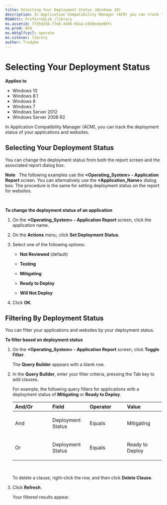 ```yaml
---
title: Selecting Your Deployment Status (Windows 10)
description: In Application Compatibility Manager (ACM) you can track the deployment status of your applications and websites.
MSHAttr: PreferredLib /library
ms.assetid: 7735d256-77eb-4498-93aa-c838ee6e00fc
ms.prod: W10
ms.mktglfcycl: operate
ms.sitesec: library
author: TrudyHa
---
```


# Selecting Your Deployment Status


**Applies to**

-   Windows 10
-   Windows 8.1
-   Windows 8
-   Windows 7
-   Windows Server 2012
-   Windows Server 2008 R2

In Application Compatibility Manager (ACM), you can track the deployment status of your applications and websites.

## Selecting Your Deployment Status


You can change the deployment status from both the report screen and the associated report dialog box.

**Note**  
The following examples use the **&lt;Operating\_System&gt; - Application Report** screen. You can alternatively use the **&lt;Application\_Name&gt;** dialog box. The procedure is the same for setting deployment status on the report for websites.

 

**To change the deployment status of an application**

1.  On the **&lt;Operating\_System&gt; - Application Report** screen, click the application name.

2.  On the **Actions** menu, click **Set Deployment Status**.

3.  Select one of the following options:

    -   **Not Reviewed** (default)

    -   **Testing**

    -   **Mitigating**

    -   **Ready to Deploy**

    -   **Will Not Deploy**

4.  Click **OK**.

## Filtering By Deployment Status


You can filter your applications and websites by your deployment status.

**To filter based on deployment status**

1.  On the **&lt;Operating\_System&gt; - Application Report** screen, click **Toggle Filter**.

    The **Query Builder** appears with a blank row.

2.  In the **Query Builder**, enter your filter criteria, pressing the Tab key to add clauses.

    For example, the following query filters for applications with a deployment status of **Mitigating** or **Ready to Deploy**.

    <table>
    <colgroup>
    <col width="25%" />
    <col width="25%" />
    <col width="25%" />
    <col width="25%" />
    </colgroup>
    <thead>
    <tr class="header">
    <th align="left">And/Or</th>
    <th align="left">Field</th>
    <th align="left">Operator</th>
    <th align="left">Value</th>
    </tr>
    </thead>
    <tbody>
    <tr class="odd">
    <td align="left"><p>And</p></td>
    <td align="left"><p>Deployment Status</p></td>
    <td align="left"><p>Equals</p></td>
    <td align="left"><p>Mitigating</p></td>
    </tr>
    <tr class="even">
    <td align="left"><p>Or</p></td>
    <td align="left"><p>Deployment Status</p></td>
    <td align="left"><p>Equals</p></td>
    <td align="left"><p>Ready to Deploy</p></td>
    </tr>
    </tbody>
    </table>

     

    To delete a clause, right-click the row, and then click **Delete Clause**.

3.  Click **Refresh**.

    Your filtered results appear.

 

 





